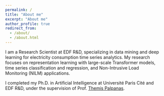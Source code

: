 ```yaml
---
permalink: /
title: "About me"
excerpt: "About me"
author_profile: true
redirect_from: 
  - /about/
  - /about.html
---
```


I am a Research Scientist at EDF R&D, specializing in data mining and deep learning for electricity consumption time series analytics. My research focuses on representation learning with large-scale Transformer models, time series classification and regression, and Non-Intrusive Load Monitoring (NILM) applications.

I completed my Ph.D. in Artificial Intelligence at Université Paris Cité and EDF R&D, under the supervision of Prof. [Themis Palpanas](https://helios2.mi.parisdescartes.fr/~themisp/).

